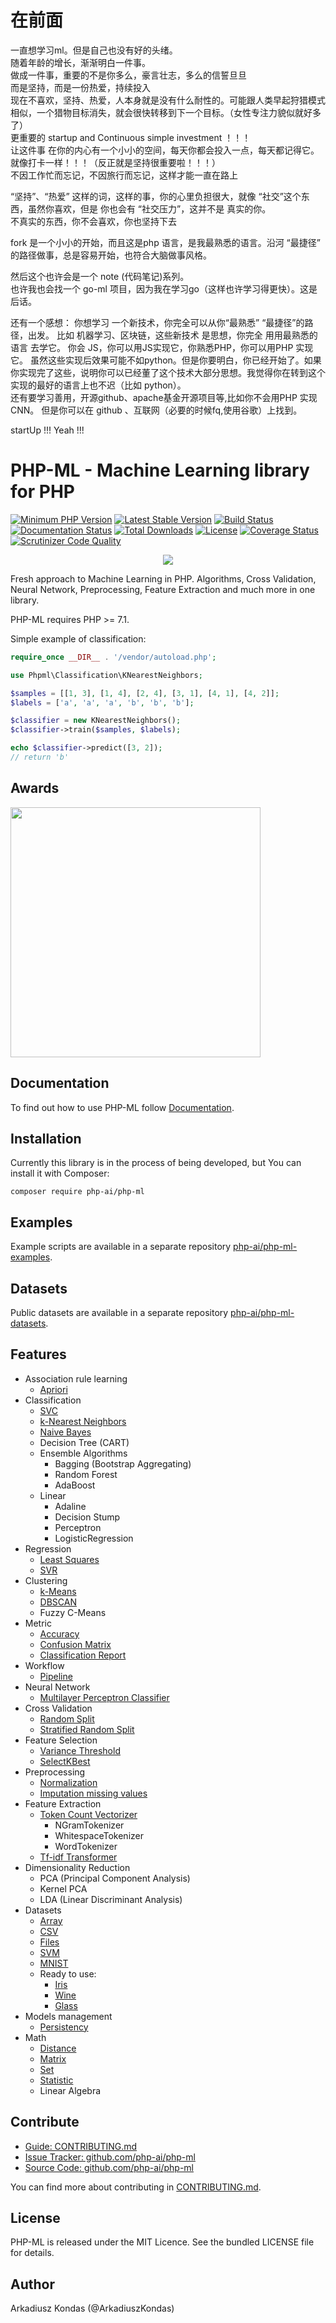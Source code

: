 # 在前面
一直想学习ml。但是自己也没有好的头绪。  
随着年龄的增长，渐渐明白一件事。  
做成一件事，重要的不是你多么，豪言壮志，多么的信誓旦旦  
而是坚持，而是一份热爱，持续投入  
现在不喜欢，坚持、热爱，人本身就是没有什么耐性的。可能跟人类早起狩猎模式相似，一个猎物目标消失，就会很快转移到下一个目标。（女性专注力貌似就好多了）  
更重要的 startup and Continuous simple investment ！！！  
让这件事 在你的内心有一个小小的空间，每天你都会投入一点，每天都记得它。就像打卡一样！！！（反正就是坚持很重要啦！！！）  
不因工作忙而忘记，不因旅行而忘记，这样才能一直在路上  

“坚持”、“热爱” 这样的词，这样的事，你的心里负担很大，就像 “社交”这个东西，虽然你喜欢，但是 你也会有 “社交压力”，这并不是 真实的你。  
不真实的东西，你不会喜欢，你也坚持下去  

fork 是一个小小的开始，而且这是php 语言，是我最熟悉的语言。沿河 “最捷径” 的路径做事，总是容易开始，也符合大脑做事风格。  

然后这个也许会是一个 note (代码笔记)系列。  
也许我也会找一个 go-ml 项目，因为我在学习go（这样也许学习得更快）。这是后话。

还有一个感想： 你想学习 一个新技术，你完全可以从你“最熟悉” “最捷径”的路径，出发。
比如 机器学习、区块链，这些新技术 是思想，你完全 用用最熟悉的语言 去学它。 你会 JS，你可以用JS实现它，你熟悉PHP，你可以用PHP 实现它。 虽然这些实现后效果可能不如python。但是你要明白，你已经开始了。如果你实现完了这些，说明你可以已经董了这个技术大部分思想。我觉得你在转到这个实现的最好的语言上也不迟（比如 python）。  
还有要学习善用，开源github、apache基金开源项目等,比如你不会用PHP 实现 CNN。 但是你可以在 github 、互联网（必要的时候fq,使用谷歌）上找到。

startUp !!! Yeah !!!






# PHP-ML - Machine Learning library for PHP

[![Minimum PHP Version](https://img.shields.io/badge/php-%3E%3D%207.1-8892BF.svg)](https://php.net/)
[![Latest Stable Version](https://img.shields.io/packagist/v/php-ai/php-ml.svg)](https://packagist.org/packages/php-ai/php-ml)
[![Build Status](https://travis-ci.org/php-ai/php-ml.svg?branch=master)](https://travis-ci.org/php-ai/php-ml)
[![Documentation Status](https://readthedocs.org/projects/php-ml/badge/?version=master)](http://php-ml.readthedocs.org/)
[![Total Downloads](https://poser.pugx.org/php-ai/php-ml/downloads.svg)](https://packagist.org/packages/php-ai/php-ml)
[![License](https://poser.pugx.org/php-ai/php-ml/license.svg)](https://packagist.org/packages/php-ai/php-ml)
[![Coverage Status](https://coveralls.io/repos/github/php-ai/php-ml/badge.svg?branch=master)](https://coveralls.io/github/php-ai/php-ml?branch=master)
[![Scrutinizer Code Quality](https://scrutinizer-ci.com/g/php-ai/php-ml/badges/quality-score.png?b=master)](https://scrutinizer-ci.com/g/php-ai/php-ml/?branch=master)

<p align="center">
	<img src="https://github.com/php-ai/php-ml/raw/master/docs/assets/php-ml-logo.png" />
</p>

Fresh approach to Machine Learning in PHP. Algorithms, Cross Validation, Neural Network, Preprocessing, Feature Extraction and much more in one library.

PHP-ML requires PHP >= 7.1.

Simple example of classification:
```php
require_once __DIR__ . '/vendor/autoload.php';

use Phpml\Classification\KNearestNeighbors;

$samples = [[1, 3], [1, 4], [2, 4], [3, 1], [4, 1], [4, 2]];
$labels = ['a', 'a', 'a', 'b', 'b', 'b'];

$classifier = new KNearestNeighbors();
$classifier->train($samples, $labels);

echo $classifier->predict([3, 2]);
// return 'b'
```

## Awards

<a href="http://www.yegor256.com/2016/10/23/award-2017.html">
  <img src="http://www.yegor256.com/images/award/2017/winner-itcraftsmanpl.png" width="400"/></a>

## Documentation

To find out how to use PHP-ML follow [Documentation](http://php-ml.readthedocs.org/).

## Installation

Currently this library is in the process of being developed, but You can install it with Composer:

```
composer require php-ai/php-ml
```

## Examples

Example scripts are available in a separate repository [php-ai/php-ml-examples](https://github.com/php-ai/php-ml-examples).

## Datasets

Public datasets are available in a separate repository [php-ai/php-ml-datasets](https://github.com/php-ai/php-ml-datasets).

## Features

* Association rule learning
    * [Apriori](http://php-ml.readthedocs.io/en/latest/machine-learning/association/apriori/)
* Classification
    * [SVC](http://php-ml.readthedocs.io/en/latest/machine-learning/classification/svc/)
    * [k-Nearest Neighbors](http://php-ml.readthedocs.io/en/latest/machine-learning/classification/k-nearest-neighbors/)
    * [Naive Bayes](http://php-ml.readthedocs.io/en/latest/machine-learning/classification/naive-bayes/)
    * Decision Tree (CART)
    * Ensemble Algorithms
        * Bagging (Bootstrap Aggregating)
        * Random Forest
        * AdaBoost
    * Linear
        * Adaline
        * Decision Stump
        * Perceptron
        * LogisticRegression
* Regression
    * [Least Squares](http://php-ml.readthedocs.io/en/latest/machine-learning/regression/least-squares/)
    * [SVR](http://php-ml.readthedocs.io/en/latest/machine-learning/regression/svr/)
* Clustering
    * [k-Means](http://php-ml.readthedocs.io/en/latest/machine-learning/clustering/k-means/)
    * [DBSCAN](http://php-ml.readthedocs.io/en/latest/machine-learning/clustering/dbscan/)
    * Fuzzy C-Means
* Metric
    * [Accuracy](http://php-ml.readthedocs.io/en/latest/machine-learning/metric/accuracy/)
    * [Confusion Matrix](http://php-ml.readthedocs.io/en/latest/machine-learning/metric/confusion-matrix/)
    * [Classification Report](http://php-ml.readthedocs.io/en/latest/machine-learning/metric/classification-report/)
* Workflow
    * [Pipeline](http://php-ml.readthedocs.io/en/latest/machine-learning/workflow/pipeline)
* Neural Network
    * [Multilayer Perceptron Classifier](http://php-ml.readthedocs.io/en/latest/machine-learning/neural-network/multilayer-perceptron-classifier/)
* Cross Validation
    * [Random Split](http://php-ml.readthedocs.io/en/latest/machine-learning/cross-validation/random-split/)
    * [Stratified Random Split](http://php-ml.readthedocs.io/en/latest/machine-learning/cross-validation/stratified-random-split/)
* Feature Selection
    * [Variance Threshold](http://php-ml.readthedocs.io/en/latest/machine-learning/feature-selection/variance-threshold/)
    * [SelectKBest](http://php-ml.readthedocs.io/en/latest/machine-learning/feature-selection/selectkbest/)
* Preprocessing
    * [Normalization](http://php-ml.readthedocs.io/en/latest/machine-learning/preprocessing/normalization/)
    * [Imputation missing values](http://php-ml.readthedocs.io/en/latest/machine-learning/preprocessing/imputation-missing-values/)
* Feature Extraction
    * [Token Count Vectorizer](http://php-ml.readthedocs.io/en/latest/machine-learning/feature-extraction/token-count-vectorizer/)
        * NGramTokenizer
        * WhitespaceTokenizer
        * WordTokenizer
    * [Tf-idf Transformer](http://php-ml.readthedocs.io/en/latest/machine-learning/feature-extraction/tf-idf-transformer/)
* Dimensionality Reduction
    * PCA (Principal Component Analysis)
    * Kernel PCA
    * LDA (Linear Discriminant Analysis)
* Datasets
    * [Array](http://php-ml.readthedocs.io/en/latest/machine-learning/datasets/array-dataset/)
    * [CSV](http://php-ml.readthedocs.io/en/latest/machine-learning/datasets/csv-dataset/)
    * [Files](http://php-ml.readthedocs.io/en/latest/machine-learning/datasets/files-dataset/)
    * [SVM](http://php-ml.readthedocs.io/en/latest/machine-learning/datasets/svm-dataset/)
    * [MNIST](http://php-ml.readthedocs.io/en/latest/machine-learning/datasets/mnist-dataset.md)
    * Ready to use:
        * [Iris](http://php-ml.readthedocs.io/en/latest/machine-learning/datasets/demo/iris/)
        * [Wine](http://php-ml.readthedocs.io/en/latest/machine-learning/datasets/demo/wine/)
        * [Glass](http://php-ml.readthedocs.io/en/latest/machine-learning/datasets/demo/glass/)
* Models management
    * [Persistency](http://php-ml.readthedocs.io/en/latest/machine-learning/model-manager/persistency/)
* Math
    * [Distance](http://php-ml.readthedocs.io/en/latest/math/distance/)
    * [Matrix](http://php-ml.readthedocs.io/en/latest/math/matrix/)
    * [Set](http://php-ml.readthedocs.io/en/latest/math/set/)
    * [Statistic](http://php-ml.readthedocs.io/en/latest/math/statistic/)
	* Linear Algebra

## Contribute

- [Guide: CONTRIBUTING.md](https://github.com/php-ai/php-ml/blob/master/CONTRIBUTING.md)
- [Issue Tracker: github.com/php-ai/php-ml](https://github.com/php-ai/php-ml/issues)
- [Source Code:  github.com/php-ai/php-ml](https://github.com/php-ai/php-ml)

You can find more about contributing in [CONTRIBUTING.md](CONTRIBUTING.md).

## License

PHP-ML is released under the MIT Licence. See the bundled LICENSE file for details.

## Author

Arkadiusz Kondas (@ArkadiuszKondas)
